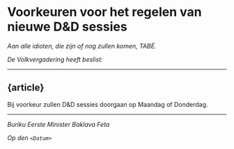 # Voorkeuren voor het regelen van nieuwe D&D sessies
_Aan alle idioten, die zijn of nog zullen komen, TABÉ._

_De Volkvergadering heeft beslist:_

--------------------------

## {article}
Bij voorkeur zullen D&D sessies doorgaan op Maandag of Donderdag.

--------------------------

_Buriku Eerste Minister Baklava Feta_

_Op den ``<Datum>``_